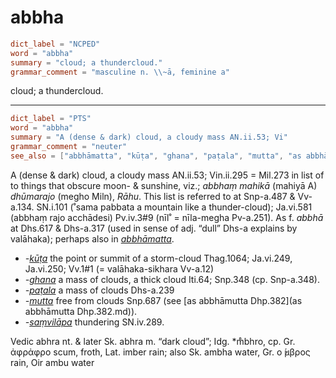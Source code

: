 # abbha

``` toml
dict_label = "NCPED"
word = "abbha"
summary = "cloud; a thundercloud."
grammar_comment = "masculine n. \\~ā, feminine a"
```

cloud; a thundercloud.

--------------------

``` toml
dict_label = "PTS"
word = "abbha"
summary = "A (dense & dark) cloud, a cloudy mass AN.ii.53; Vi"
grammar_comment = "neuter"
see_also = ["abbhāmatta", "kūṭa", "ghana", "paṭala", "mutta", "as abbhāmutta Dhp.382", "saṃvilāpa"]
```

A (dense & dark) cloud, a cloudy mass AN.ii.53; Vin.ii.295 = Mil.273 in list of to things that obscure moon\- & sunshine, viz.; *abbhaṃ mahikā* (mahiyā A) *dhūmarajo* (megho Miln), *Rāhu*. This list is referred to at Snp\-a.487 & Vv\-a.134. SN.i.101 (˚sama pabbata a mountain like a thunder\-cloud); Ja.vi.581 (abbhaṃ rajo acchādesi) Pv.iv.3#9 (nīl˚ = nīla\-megha Pv\-a.251). As f. *abbhā* at Dhs.617 & Dhs\-a.317 (used in sense of adj. “dull” Dhs\-a explains by valāhaka); perhaps also in *[abbhāmatta](abbhāmatta.md)*.

* *\-[kūṭa](kūṭa.md)* the point or summit of a storm\-cloud Thag.1064; Ja.vi.249, Ja.vi.250; Vv.1#1 (= valāhaka\-sikhara Vv\-a.12)
* *\-[ghana](ghana.md)* a mass of clouds, a thick cloud Iti.64; Snp.348 (cp. Snp\-a.348).
* *\-[paṭala](paṭala.md)* a mass of clouds Dhs\-a.239
* *\-[mutta](mutta.md)* free from clouds Snp.687 (see [as abbhāmutta Dhp.382](as abbhāmutta Dhp.382.md)).
* *\-[saṃvilāpa](saṃvilāpa.md)* thundering SN.iv.289.

Vedic abhra nt. & later Sk. abhra m. “dark cloud”; Idg. \*m̊bhro, cp. Gr. ἀφρἀφρο scum, froth, Lat. imber rain; also Sk. ambha water, Gr. ο ̓́μβρος rain, Oir ambu water

